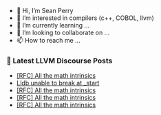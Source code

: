 - 👋 Hi, I’m Sean Perry
- 👀 I’m interested in compilers (c++, COBOL, llvm)
- 🌱 I’m currently learning ...
- 💞️ I’m looking to collaborate on ...
- 📫 How to reach me ...

<!---
s66perry/s66perry is a ✨ special ✨ repository because its `README.md` (this file) appears on your GitHub profile.
You can click the Preview link to take a look at your changes.
--->
### 📕 Latest LLVM Discourse Posts

<!-- DISCOURSE-LLVM:START -->
- [[RFC] All the math intrinsics](https://discourse.llvm.org/t/rfc-all-the-math-intrinsics/78294#post_10)
- [Lldb unable to break at _start](https://discourse.llvm.org/t/lldb-unable-to-break-at-start/78282#post_7)
- [[RFC] All the math intrinsics](https://discourse.llvm.org/t/rfc-all-the-math-intrinsics/78294#post_9)
- [[RFC] All the math intrinsics](https://discourse.llvm.org/t/rfc-all-the-math-intrinsics/78294#post_8)
- [[RFC] All the math intrinsics](https://discourse.llvm.org/t/rfc-all-the-math-intrinsics/78294#post_7)
<!-- DISCOURSE-LLVM:END -->
